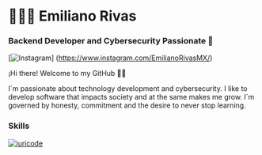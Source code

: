 # 👨🏽‍💻 Emiliano Rivas
### Backend Developer and Cybersecurity Passionate 👾

[![Instagram](style=for-the-badge&logo=perfil&logoColor=black&color=FF0080)]
(https://www.instagram.com/EmilianoRivasMX/)

¡Hi there! Welcome to my GitHub 👋🏼

I´m passionate about technology development and cybersecurity. I like to develop software that impacts society and at the same makes me grow. I´m governed by honesty, commitment and the desire to never stop learning.

### Skills


[![iuricode](https://github-readme-stats.vercel.app/api/top-langs/?username=EmilianoRivasMX&hide=html&layout=compact=true&theme=merko)](https://github.com/EmilianoRivasMX/)
